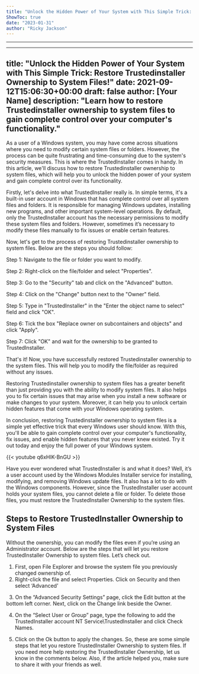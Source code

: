 ```yaml
---
title: "Unlock the Hidden Power of Your System with This Simple Trick: Restore Trustedinstaller Ownership to System Files!"
ShowToc: true 
date: "2023-01-31"
author: "Ricky Jackson"
---
```

*****
---
title: "Unlock the Hidden Power of Your System with This Simple Trick: Restore Trustedinstaller Ownership to System Files!"
date: 2021-09-12T15:06:30+00:00
draft: false
author: [Your Name]
description: "Learn how to restore Trustedinstaller ownership to system files to gain complete control over your computer's functionality."
---

As a user of a Windows system, you may have come across situations where you need to modify certain system files or folders. However, the process can be quite frustrating and time-consuming due to the system's security measures. This is where the TrustedInstaller comes in handy. In this article, we'll discuss how to restore Trustedinstaller ownership to system files, which will help you to unlock the hidden power of your system and gain complete control over its functionality.

Firstly, let's delve into what TrustedInstaller really is. In simple terms, it's a built-in user account in Windows that has complete control over all system files and folders. It is responsible for managing Windows updates, installing new programs, and other important system-level operations. By default, only the TrustedInstaller account has the necessary permissions to modify these system files and folders. However, sometimes it’s necessary to modify these files manually to fix issues or enable certain features.

Now, let's get to the process of restoring Trustedinstaller ownership to system files. Below are the steps you should follow:

Step 1: Navigate to the file or folder you want to modify.

Step 2: Right-click on the file/folder and select "Properties".

Step 3: Go to the "Security" tab and click on the "Advanced" button.

Step 4: Click on the "Change" button next to the "Owner" field.

Step 5: Type in "TrustedInstaller" in the "Enter the object name to select" field and click "OK".

Step 6: Tick the box "Replace owner on subcontainers and objects" and click "Apply".

Step 7: Click "OK" and wait for the ownership to be granted to TrustedInstaller.

That's it! Now, you have successfully restored Trustedinstaller ownership to the system files. This will help you to modify the file/folder as required without any issues.

Restoring Trustedinstaller ownership to system files has a greater benefit than just providing you with the ability to modify system files. It also helps you to fix certain issues that may arise when you install a new software or make changes to your system. Moreover, it can help you to unlock certain hidden features that come with your Windows operating system.

In conclusion, restoring Trustedinstaller ownership to system files is a simple yet effective trick that every Windows user should know. With this, you'll be able to gain complete control over your computer's functionality, fix issues, and enable hidden features that you never knew existed. Try it out today and enjoy the full power of your Windows system.

{{< youtube q6xHlK-BnGU >}} 



Have you ever wondered what TrustedInstaller is and what it does? Well, it’s a user account used by the Windows Modules Installer service for installing, modifying, and removing Windows update files.
It also has a lot to do with the Windows components. However, since the TrustedInstaller user account holds your system files, you cannot delete a file or folder. To delete those files, you must restore the TrustedInstaller Ownership to the system files.

 
## Steps to Restore TrustedInstaller Ownership to System Files


Without the ownership, you can modify the files even if you’re using an Administrator account. Below are the steps that will let you restore TrustedInstaller Ownership to system files. Let’s check out.
1. First, open File Explorer and browse the system file you previously changed ownership of.
2. Right-click the file and select Properties. Click on Security and then select ‘Advanced’

 
3. On the “Advanced Security Settings” page, click the Edit button at the bottom left corner. Next, click on the Change link beside the Owner.
 

4. On the “Select User or Group” page, type the following to add the TrustedInstaller account NT Service\TrustedInstaller and click Check Names.

5. Click on the Ok button to apply the changes.
So, these are some simple steps that let you restore TrustedInstaller Ownership to system files. If you need more help restoring the TrustedInstaller Ownership, let us know in the comments below. Also, if the article helped you, make sure to share it with your friends as well.





